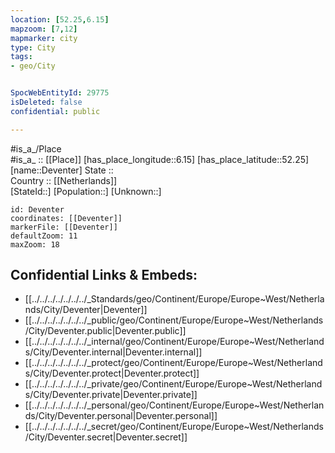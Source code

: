 ```yaml
---
location: [52.25,6.15] 
mapzoom: [7,12] 
mapmarker: city 
type: City
tags:
- geo/City


SpocWebEntityId: 29775
isDeleted: false
confidential: public

---
```

#is_a_/Place  
#is_a_ :: [[Place]] 
[has_place_longitude::6.15] 
[has_place_latitude::52.25] 
[name::Deventer] 
State ::  
Country :: [[Netherlands]]  
[StateId::] 
[Population::] 
[Unknown::] 


```leaflet
id: Deventer
coordinates: [[Deventer]] 
markerFile: [[Deventer]] 
defaultZoom: 11 
maxZoom: 18
```


## Confidential Links & Embeds: 
- [[../../../../../../../_Standards/geo/Continent/Europe/Europe~West/Netherlands/City/Deventer|Deventer]] 
- [[../../../../../../../_public/geo/Continent/Europe/Europe~West/Netherlands/City/Deventer.public|Deventer.public]] 
- [[../../../../../../../_internal/geo/Continent/Europe/Europe~West/Netherlands/City/Deventer.internal|Deventer.internal]] 
- [[../../../../../../../_protect/geo/Continent/Europe/Europe~West/Netherlands/City/Deventer.protect|Deventer.protect]] 
- [[../../../../../../../_private/geo/Continent/Europe/Europe~West/Netherlands/City/Deventer.private|Deventer.private]] 
- [[../../../../../../../_personal/geo/Continent/Europe/Europe~West/Netherlands/City/Deventer.personal|Deventer.personal]] 
- [[../../../../../../../_secret/geo/Continent/Europe/Europe~West/Netherlands/City/Deventer.secret|Deventer.secret]] 
